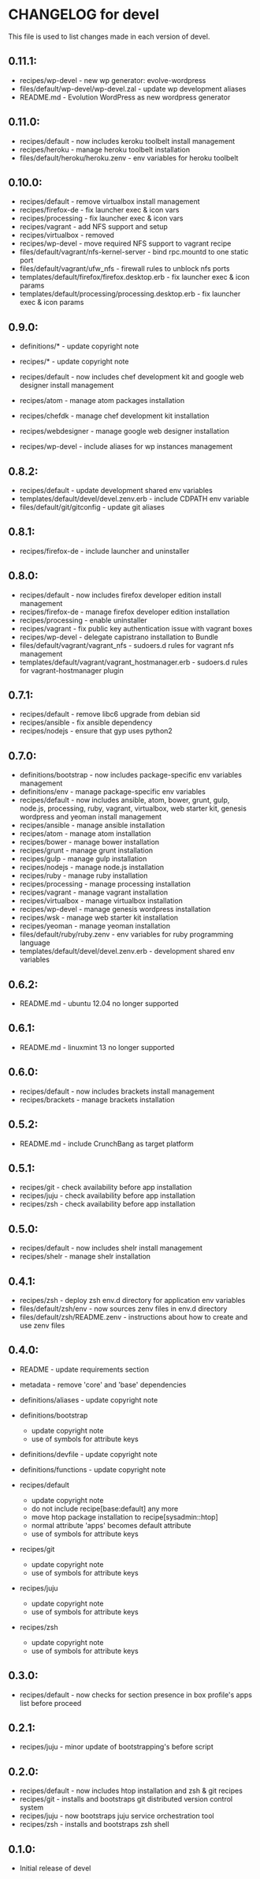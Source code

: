 # CHANGELOG for devel

This file is used to list changes made in each version of devel.

## 0.11.1:

* recipes/wp-devel - new wp generator: evolve-wordpress
* files/default/wp-devel/wp-devel.zal - update wp development aliases
* README.md - Evolution WordPress as new wordpress generator

## 0.11.0:

* recipes/default - now includes keroku toolbelt install management
* recipes/heroku  - manage heroku toolbelt installation
* files/default/heroku/heroku.zenv - env variables for heroku toolbelt

## 0.10.0:

* recipes/default    - remove virtualbox install management
* recipes/firefox-de - fix launcher exec & icon vars
* recipes/processing - fix launcher exec & icon vars
* recipes/vagrant    - add NFS support and setup
* recipes/virtualbox - removed
* recipes/wp-devel   - move required NFS support to vagrant recipe
* files/default/vagrant/nfs-kernel-server - bind rpc.mountd to one static port
* files/default/vagrant/ufw_nfs           - firewall rules to unblock nfs ports
* templates/default/firefox/firefox.desktop.erb       - fix launcher exec & icon params
* templates/default/processing/processing.desktop.erb - fix launcher exec & icon params

## 0.9.0:

* definitions/*       - update copyright note
* recipes/*           - update copyright note

* recipes/default     - now includes chef development kit and google web designer install management
* recipes/atom        - manage atom packages installation
* recipes/chefdk      - manage chef development kit installation
* recipes/webdesigner - manage google web designer installation
* recipes/wp-devel    - include aliases for wp instances management

## 0.8.2:

* recipes/default                        - update development shared env variables
* templates/default/devel/devel.zenv.erb - include CDPATH env variable
* files/default/git/gitconfig            - update git aliases

## 0.8.1:

* recipes/firefox-de - include launcher and uninstaller

## 0.8.0:

* recipes/default    - now includes firefox developer edition install management
* recipes/firefox-de - manage firefox developer edition installation
* recipes/processing - enable uninstaller
* recipes/vagrant    - fix public key authentication issue with vagrant boxes
* recipes/wp-devel   - delegate capistrano installation to Bundle
* files/default/vagrant/vagrant_nfs                 - sudoers.d rules for vagrant nfs management
* templates/default/vagrant/vagrant_hostmanager.erb - sudoers.d rules for vagrant-hostmanager plugin

## 0.7.1:

* recipes/default - remove libc6 upgrade from debian sid
* recipes/ansible - fix ansible dependency
* recipes/nodejs  - ensure that gyp uses python2

## 0.7.0:

* definitions/bootstrap - now includes package-specific env variables management
* definitions/env       - manage package-specific env variables
* recipes/default       - now includes ansible, atom, bower, grunt, gulp, node.js, processing, ruby,
                          vagrant, virtualbox, web starter kit, genesis wordpress and yeoman install management
* recipes/ansible       - manage ansible installation
* recipes/atom          - manage atom installation
* recipes/bower         - manage bower installation
* recipes/grunt         - manage grunt installation
* recipes/gulp          - manage gulp installation
* recipes/nodejs        - manage node.js installation
* recipes/ruby          - manage ruby installation
* recipes/processing    - manage processing installation
* recipes/vagrant       - manage vagrant installation
* recipes/virtualbox    - manage virtualbox installation
* recipes/wp-devel      - manage genesis wordpress installation
* recipes/wsk           - manage web starter kit installation
* recipes/yeoman        - manage yeoman installation
* files/default/ruby/ruby.zenv           - env variables for ruby programming language
* templates/default/devel/devel.zenv.erb - development shared env variables

## 0.6.2:

* README.md - ubuntu 12.04 no longer supported

## 0.6.1:

* README.md - linuxmint 13 no longer supported

## 0.6.0:

* recipes/default  - now includes brackets install management
* recipes/brackets - manage brackets installation

## 0.5.2:

* README.md - include CrunchBang as target platform

## 0.5.1:

* recipes/git  - check availability before app installation
* recipes/juju - check availability before app installation
* recipes/zsh  - check availability before app installation

## 0.5.0:

* recipes/default  - now includes shelr install management
* recipes/shelr    - manage shelr installation

## 0.4.1:

* recipes/zsh                   - deploy zsh env.d directory for application env variables
* files/default/zsh/env         - now sources zenv files in env.d directory
* files/default/zsh/README.zenv - instructions about how to create and use zenv files

## 0.4.0:

* README              - update requirements section
* metadata            - remove 'core' and 'base' dependencies
* definitions/aliases - update copyright note

* definitions/bootstrap

  - update copyright note
  - use of symbols for attribute keys

* definitions/devfile - update copyright note
* definitions/functions - update copyright note

* recipes/default

  - update copyright note
  - do not include recipe[base:default] any more
  - move htop package installation to recipe[sysadmin::htop]
  - normal attribute 'apps' becomes default attribute
  - use of symbols for attribute keys

* recipes/git

  - update copyright note
  - use of symbols for attribute keys

* recipes/juju

  - update copyright note
  - use of symbols for attribute keys

* recipes/zsh

  - update copyright note
  - use of symbols for attribute keys

## 0.3.0:

* recipes/default - now checks for section presence in box profile's apps list before proceed

## 0.2.1:

* recipes/juju    - minor update of bootstrapping's before script

## 0.2.0:

* recipes/default - now includes htop installation and zsh & git recipes
* recipes/git     - installs and bootstraps git distributed version control system
* recipes/juju    - now bootstraps juju service orchestration tool
* recipes/zsh     - installs and bootstraps zsh shell

## 0.1.0:

* Initial release of devel
